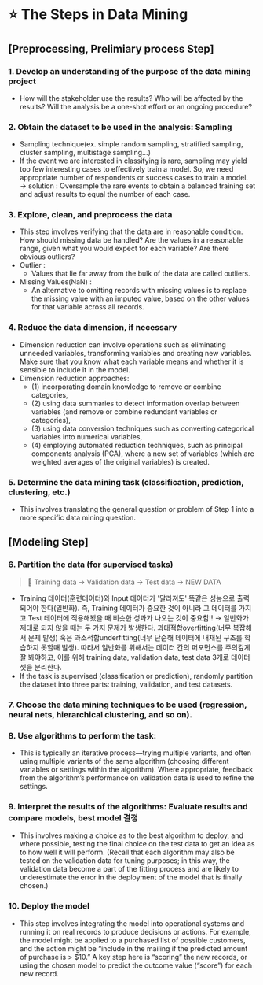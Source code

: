 # ⭐️ The Steps in Data Mining

## [Preprocessing, Prelimiary process Step]

### 1. Develop an understanding of the purpose of the data mining project

- How will the stakeholder use the results? Who will be affected by the results? Will the analysis be a one-shot effort or an ongoing procedure?

### 2. Obtain the dataset to be used in the analysis: Sampling

- Sampling technique(ex. simple random sampling, stratified sampling, cluster sampling, multistage sampling...)
- If the event we are interested in classifying is rare, sampling may yield too few interesting cases to effectively train a model. So, we need appropriate number  of respondents or success cases to train a model. → solution : Oversample the rare events to obtain a balanced training set and adjust results to equal the number of each case. 

### 3. Explore, clean, and preprocess the data

- This step involves verifying that the data are in reasonable condition. How should missing data be handled? Are the values in a reasonable range, given what you would expect for each variable? Are there obvious outliers? 
- Outlier : 
  - Values that lie far away from the bulk of the data are called outliers.
- Missing Values(NaN) : 
  - An alternative to omitting records with missing values is to replace the missing value with an imputed value, based on the other values for that variable across all records.

### 4. Reduce the data dimension, if necessary

- Dimension reduction can involve operations such as eliminating unneeded variables, transforming variables and creating new variables. Make sure that you know what each variable means and whether it is sensible to include it in the model.
- Dimension reduction approaches: 
  - (1) incorporating domain knowledge to remove or combine categories, 
  - (2) using data summaries to detect information overlap between variables (and remove or combine redundant variables or categories), 
  - (3) using data conversion techniques such as converting categorical variables into numerical variables, 
  - (4) employing automated reduction techniques, such as principal components analysis (PCA), where a new set of variables (which are weighted averages of the original variables) is created.

### 5. Determine the data mining task (classification, prediction, clustering, etc.)

- This involves translating the general question or problem of Step 1 into a more specific data mining question.


## [Modeling Step]

### 6. Partition the data (for supervised tasks)

> 📌 Training data → Validation data → Test data → NEW DATA

- Training 데이터(훈련데이터)와 Input 데이터가 '달라져도' 똑같은 성능으로 출력되어야 한다(일반화). 즉, Training 데이터가 중요한 것이 아니라 그 데이터를 가지고 Test 데이터에 적용해봤을 때 비슷한 성과가 나오는 것이 중요함!! → 일반화가 제대로 되지 않을 때는 두 가지 문제가 발생한다. 과대적합overfitting(너무 복잡해서 문제 발생) 혹은 과소적합underfitting(너무 단순해 데이터에 내재된 구조를 학습하지 못할때 발생). 따라서 일반화를 위해서는 데이터 간의 퍼포먼스를 주의깊게 잘 봐야하고, 이를 위해 training data, validation data, test data 3개로 데이터셋을 분리한다.
- If the task is supervised (classification or prediction), randomly partition the dataset into three parts: training, validation, and test datasets.

### 7. Choose the data mining techniques to be used (regression, neural nets, hierarchical clustering, and so on).

### 8. Use algorithms to perform the task:

- This is typically an iterative process—trying multiple variants, and often using multiple variants of the same algorithm (choosing different variables or settings within the algorithm). Where appropriate, feedback from the algorithm’s performance on validation data is used to refine the settings.

### 9. Interpret the results of the algorithms: Evaluate results and compare models, best model 결정

- This involves making a choice as to the best algorithm to deploy, and where possible, testing the final choice on the test data to get an idea as to how well it will perform. (Recall that each algorithm may also be tested on the validation data for tuning purposes; in this way, the validation data become a part of the fitting process and are likely to underestimate the error in the deployment of the model that is finally chosen.)

### 10. Deploy the model

- This step involves integrating the model into operational systems and running it on real records to produce decisions or actions. For example, the model might be applied to a purchased list of possible customers, and the action might be “include in the mailing if the predicted amount of purchase is > $10.” A key step here is “scoring” the new records, or using the chosen model to predict the outcome value (“score”) for each new record.
